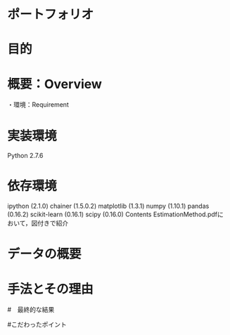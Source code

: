 # ポートフォリオ
# 目的
# 概要：Overview
・環境：Requirement
# 実装環境
Python 2.7.6
# 依存環境
ipython (2.1.0)
chainer (1.5.0.2)
matplotlib (1.3.1)
numpy (1.10.1)
pandas (0.16.2)
scikit-learn (0.16.1)
scipy (0.16.0)
Contents
EstimationMethod.pdfにおいて，図付きで紹介

# データの概要
# 手法とその理由
#　最終的な結果

#こだわったポイント
